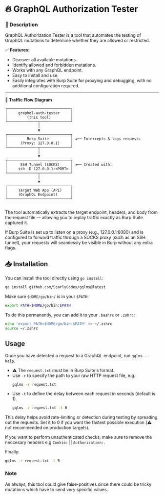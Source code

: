 # 🔥 GraphQL Authorization Tester  

### 🚀 Description  
GraphQL Authorization Tester is a tool that automates the testing of GraphQL mutations to determine whether they are allowed or restricted.  

✅ **Features:**  
- Discover all available mutations.  
- Identify allowed and forbidden mutations.  
- Works with any GraphQL endpoint.  
- Easy to install and use.  
- Easily integrates with Burp Suite for proxying and debugging, with no additional configuration required.
---

**🔁 Traffic Flow Diagram**
```
┌─────────────────────────────┐
│     graphql-auth-tester     │
│         (this tool)         │
└──────────────┬──────────────┘
               │
               ▼
┌─────────────────────────────┐
│         Burp Suite          │ ◄── Intercepts & logs requests
│      (Proxy: 127.0.0.1)     │
└──────────────┬──────────────┘
               │
               ▼
┌─────────────────────────────┐
│      SSH Tunnel (SOCKS)     │ ◄── Created with:  
│     ssh -D 127.0.0.1:<PORT> │
└──────────────┬──────────────┘
               │
               ▼
┌─────────────────────────────┐
│     Target Web App (API)    │
│     (GraphQL Endpoint)      │
└─────────────────────────────┘


```
The tool automatically extracts the target endpoint, headers, and body from the request file — allowing you to replay traffic exactly as Burp Suite captured it.

If Burp Suite is set up to listen on a proxy (e.g., 127.0.0.1:8080) and is configured to forward traffic through a SOCKS proxy (such as an SSH tunnel), your requests will seamlessly be visible in Burp without any extra flags.

## 📥 Installation  
You can install the tool directly using `go install`:  

```sh
go install github.com/ScarlyCodex/gqlms@latest
```

Make sure `$HOME/go/bin/` is in your `$PATH`:
```sh
export PATH=$HOME/go/bin:$PATH
```

To do this permanently, you can add it to your `.bashrc` or `.zshrc`:
```sh
echo 'export PATH=$HOME/go/bin:$PATH' >> ~/.zshrc
source ~/.zshrc
```

## Usage
Once you have detected a request to a GraphQL endpoint, run `gqlms --help`. 
- ⚠️ The `request.txt` must be in Burp Suite's format.
- Use `-r` to specify the path to your raw HTTP request file, e.g.:
  ```sh
  gqlms -r request.txt
  ```
- Use `-t` to define the delay between each request in seconds (default is 1).
  ```sh
  gqlms -r request.txt -t 0
  ```
This delay helps avoid rate-limiting or detection during testing by spreading out the requests.
Set it to 0 if you want the fastest possible execution (⚠️ not recommended on production targets).

If you want to perform unauthenticated checks, make sure to remove the neccesary headers e.g `Cookie:` || `Authorization:`. 

Finally:
```sh
gqlms -r request.txt -t 5
```

### Note
As always, this tool could give false-positives since there could be tricky mutations which have to send very specific values. 
